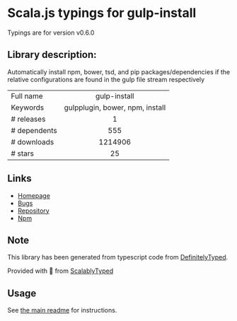 
# Scala.js typings for gulp-install

Typings are for version v0.6.0

## Library description:
Automatically install npm, bower, tsd, and pip packages/dependencies if the relative configurations are found in the gulp file stream respectively

|                    |                 |
| ------------------ | :-------------: |
| Full name          | gulp-install |
| Keywords           | gulpplugin, bower, npm, install |
| # releases         | 1 |
| # dependents       | 555 |
| # downloads        | 1214906 |
| # stars            | 25 |

## Links
- [Homepage](https://github.com/slushjs/gulp-install)
- [Bugs](https://github.com/slushjs/gulp-install/issues)
- [Repository](https://github.com/slushjs/gulp-install)
- [Npm](https://www.npmjs.com/package/gulp-install)
    


## Note
This library has been generated from typescript code from [DefinitelyTyped](https://definitelytyped.org).

Provided with :purple_heart: from [ScalablyTyped](https://github.com/oyvindberg/ScalablyTyped)

## Usage
See [the main readme](../../readme.md) for instructions.


